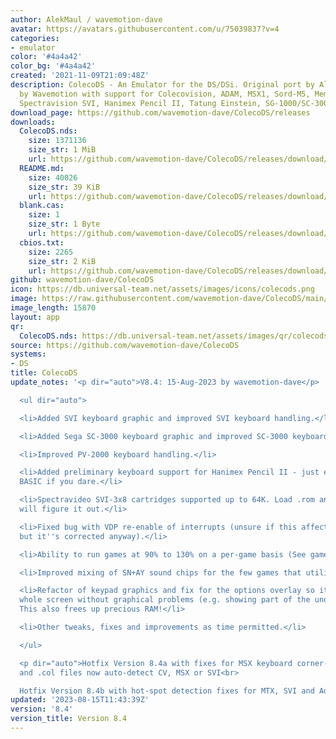 ```yaml
---
author: AlekMaul / wavemotion-dave
avatar: https://avatars.githubusercontent.com/u/75039837?v=4
categories:
- emulator
color: '#4a4a42'
color_bg: '#4a4a42'
created: '2021-11-09T21:09:48Z'
description: ColecoDS - An Emulator for the DS/DSi. Original port by Alekmaul. Phoenix-Edition
  by Wavemotion with support for Colecovision, ADAM, MSX1, Sord-M5, Memotech MTX,
  Spectravision SVI, Hanimex Pencil II, Tatung Einstein, SG-1000/SC-3000 and the Creativision.
download_page: https://github.com/wavemotion-dave/ColecoDS/releases
downloads:
  ColecoDS.nds:
    size: 1371136
    size_str: 1 MiB
    url: https://github.com/wavemotion-dave/ColecoDS/releases/download/8.4/ColecoDS.nds
  README.md:
    size: 40026
    size_str: 39 KiB
    url: https://github.com/wavemotion-dave/ColecoDS/releases/download/8.4/README.md
  blank.cas:
    size: 1
    size_str: 1 Byte
    url: https://github.com/wavemotion-dave/ColecoDS/releases/download/8.4/blank.cas
  cbios.txt:
    size: 2265
    size_str: 2 KiB
    url: https://github.com/wavemotion-dave/ColecoDS/releases/download/8.4/cbios.txt
github: wavemotion-dave/ColecoDS
icon: https://db.universal-team.net/assets/images/icons/colecods.png
image: https://raw.githubusercontent.com/wavemotion-dave/ColecoDS/main/arm9/gfx_data/pdev_tbg0.png
image_length: 15870
layout: app
qr:
  ColecoDS.nds: https://db.universal-team.net/assets/images/qr/colecods-nds.png
source: https://github.com/wavemotion-dave/ColecoDS
systems:
- DS
title: ColecoDS
update_notes: '<p dir="auto">V8.4: 15-Aug-2023 by wavemotion-dave</p>

  <ul dir="auto">

  <li>Added SVI keyboard graphic and improved SVI keyboard handling.</li>

  <li>Added Sega SC-3000 keyboard graphic and improved SC-3000 keyboard handling.</li>

  <li>Improved PV-2000 keyboard handling.</li>

  <li>Added preliminary keyboard support for Hanimex Pencil II - just enough to run
  BASIC if you dare.</li>

  <li>Spectravideo SVI-3x8 cartridges supported up to 64K. Load .rom and the emulator
  will figure it out.</li>

  <li>Fixed bug with VDP re-enable of interrupts (unsure if this affected anything,
  but it''s corrected anyway).</li>

  <li>Ability to run games at 90% to 130% on a per-game basis (See game configuration).</li>

  <li>Improved mixing of SN+AY sound chips for the few games that utilize both.</li>

  <li>Refactor of keypad graphics and fix for the options overlay so it paints the
  whole screen without graphical problems (e.g. showing part of the underlying screen).
  This also frees up precious RAM!</li>

  <li>Other tweaks, fixes and improvements as time permitted.</li>

  </ul>

  <p dir="auto">Hotfix Version 8.4a with fixes for MSX keyboard corner-keys detection
  and .col files now auto-detect CV, MSX or SVI<br>

  Hotfix Version 8.4b with hot-spot detection fixes for MTX, SVI and Adam keyboards.</p>'
updated: '2023-08-15T11:43:39Z'
version: '8.4'
version_title: Version 8.4
---
```

